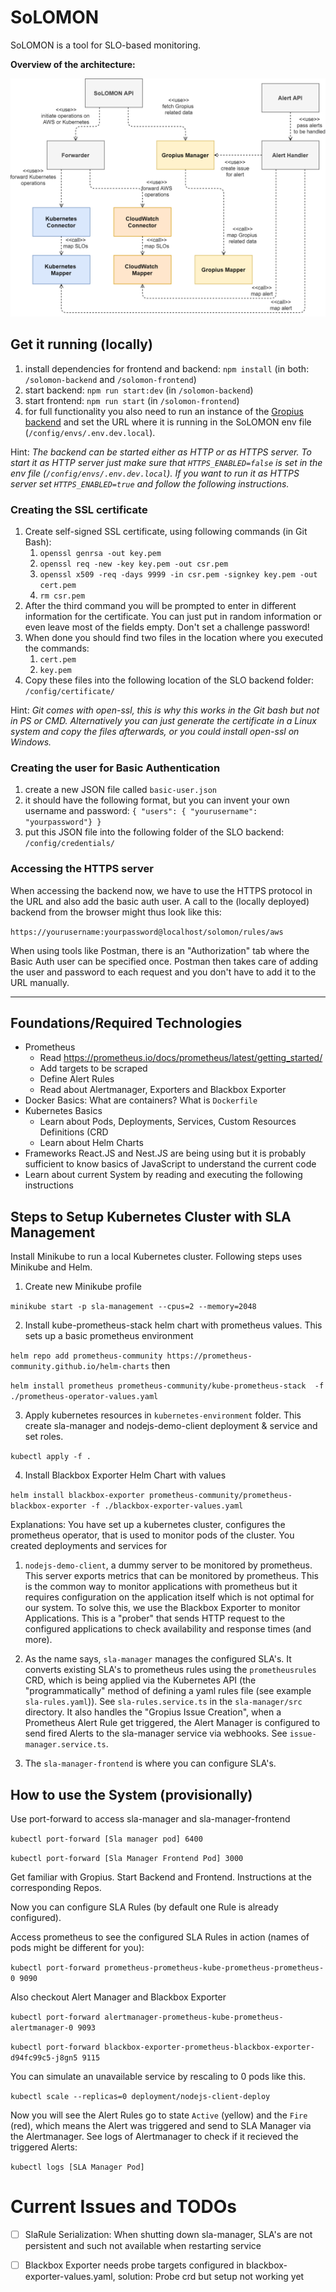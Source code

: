 # SoLOMON
SoLOMON is a tool for SLO-based monitoring.

**Overview of the architecture:**

![Architecture overview](documentation/images/logical-view.png)

## Get it running (locally)
1. install dependencies for frontend and backend: `npm install` (in both: `/solomon-backend` and `/solomon-frontend`)
2. start backend: `npm run start:dev`  (in `/solomon-backend`)
3. start frontend: `npm run start`  (in `/solomon-frontend`)
4. for full functionality you also need to run an instance of the [Gropius backend](https://github.com/ccims/ccims-backend-gql) and set the URL where it is running in the SoLOMON env file (`/config/envs/.env.dev.local`).

Hint: _The backend can be started either as HTTP or as HTTPS server.
To start it as HTTP server just make sure that `HTTPS_ENABLED=false` is set in the env file (`/config/envs/.env.dev.local`).
If you want to run it as HTTPS server set `HTTPS_ENABLED=true` and follow the following instructions._


### Creating the SSL certificate
1. Create self-signed SSL certificate, using following commands (in Git Bash):
   1. `openssl genrsa -out key.pem`
   2. `openssl req -new -key key.pem -out csr.pem`
   3. `openssl x509 -req -days 9999 -in csr.pem -signkey key.pem -out cert.pem`
   4. `rm csr.pem`
2. After the third command you will be prompted to enter in different information for the certificate. You can just put in random information or even leave most of the fields empty. Don't set a challenge password!
3. When done you should find two files in the location where you executed the commands:
   1. `cert.pem`
   2. `key.pem`
4. Copy these files into the following location of the SLO backend folder: `/config/certificate/`

Hint: _Git comes with open-ssl, this is why this works in the Git bash but not in PS or CMD. Alternatively you can just generate the certificate in a Linux system and copy the files afterwards, or you could install open-ssl on Windows._

### Creating the user for Basic Authentication
1. create a new JSON file called `basic-user.json`
2. it should have the following format, but you can invent your own username and password:
`{ "users": { "yourusername": "yourpassword"} }`
3. put this JSON file into the following folder of the SLO backend: `/config/credentials/`


### Accessing the HTTPS server
When accessing the backend now, we have to use the HTTPS protocol in the URL and also add the basic auth user.
A call to the (locally deployed) backend from the browser might thus look like this:

`https://yourusername:yourpassword@localhost/solomon/rules/aws`

When using tools like Postman, there is an "Authorization" tab where the Basic Auth user can be specified once.
Postman then takes care of adding the user and password to each request and you don't have to add it to the URL manually.

---

## Foundations/Required Technologies

- Prometheus 
    - Read https://prometheus.io/docs/prometheus/latest/getting_started/
    - Add targets to be scraped
    - Define Alert Rules
    - Read about Alertmanager, Exporters and Blackbox Exporter
- Docker Basics: What are containers? What is `Dockerfile`
- Kubernetes Basics
    - Learn about Pods, Deployments, Services, Custom Resources Definitions (CRD
    - Learn about Helm Charts
- Frameworks React.JS and Nest.JS are being using but it is probably sufficient to know basics of JavaScript to understand the current code
- Learn about current System by reading and executing the following instructions

## Steps to Setup Kubernetes Cluster with SLA Management

Install Minikube to run a local Kubernetes cluster. Following steps uses Minikube and Helm.

1. Create new Minikube profile

`minikube start -p sla-management --cpus=2 --memory=2048`

2. Install kube-prometheus-stack helm chart with prometheus values. This sets up a basic prometheus environment

`helm repo add prometheus-community https://prometheus-community.github.io/helm-charts` then

`helm install prometheus prometheus-community/kube-prometheus-stack  -f ./prometheus-operator-values.yaml`

3. Apply kubernetes resources in `kubernetes-environment` folder. This create sla-manager and nodejs-demo-client deployment & service and set roles.

`kubectl apply -f .`

4. Install Blackbox Exporter Helm Chart with values

`helm install blackbox-exporter prometheus-community/prometheus-blackbox-exporter -f ./blackbox-exporter-values.yaml`


Explanations: You have set up a kubernetes cluster, configures the prometheus operator, that is used to monitor pods of the cluster. You created deployments and services for 

1. `nodejs-demo-client`, a dummy server to be monitored by prometheus. This server exports metrics that can be monitored by prometheus. This is the common way to monitor applications with prometheus but it requires configuration on the application itself which is not optimal for our system. To solve this, we use the Blackbox Exporter to monitor Applications. This is a "prober" that sends HTTP request to the configured applications to check availability and response times (and more). 

2. As the name says, `sla-manager` manages the configured SLA's. It converts existing SLA's to prometheus rules using the `prometheusrules` CRD, which is being applied via the Kubernetes API (the "programmatically" method of defining a yaml rules file (see example `sla-rules.yaml`)). See `sla-rules.service.ts` in the `sla-manager/src` directory. It also handles the "Gropius Issue Creation", when a Prometheus Alert Rule get triggered, the Alert Manager is configured to send fired Alerts to the sla-manager service via webhooks. See `issue-manager.service.ts`.

3. The `sla-manager-frontend` is where you can configure SLA's.



## How to use the System (provisionally)

Use port-forward to access sla-manager and sla-manager-frontend

`kubectl port-forward [Sla manager pod] 6400`

`kubectl port-forward [Sla Manager Frontend Pod] 3000`

Get familiar with Gropius. Start Backend and Frontend. Instructions at the corresponding Repos.

Now you can configure SLA Rules (by default one Rule is already configured).

Access prometheus to see the configured SLA Rules in action (names of pods might be different for you):

`kubectl port-forward prometheus-prometheus-kube-prometheus-prometheus-0 9090`

Also checkout Alert Manager and Blackbox Exporter

`kubectl port-forward alertmanager-prometheus-kube-prometheus-alertmanager-0 9093`

`kubectl port-forward blackbox-exporter-prometheus-blackbox-exporter-d94fc99c5-j8gn5 9115`

You can simulate an unavailable service by rescaling to 0 pods like this.

`kubectl scale --replicas=0 deployment/nodejs-client-deploy`

Now you will see the Alert Rules go to state `Active` (yellow) and the `Fire` (red), which means the Alert was triggered and send to SLA Manager via the Alertmanager. See logs of Alertmanager to check if it recieved the triggered Alerts:

`kubectl logs [SLA Manager Pod]`



# Current Issues and TODOs

- [ ] SlaRule Serialization: When shutting down sla-manager, SLA's are not persistent and such not available when restarting service
- [ ] Blackbox Exporter needs probe targets configured in blackbox-exporter-values.yaml, solution: Probe crd but setup not working yet



